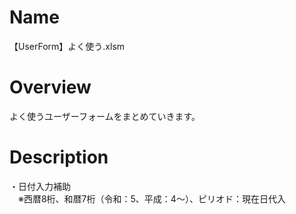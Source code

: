# Name
【UserForm】よく使う.xlsm
# Overview
よく使うユーザーフォームをまとめていきます。
# Description
・日付入力補助  
　※西暦8桁、和暦7桁（令和：5、平成：4～）、ピリオド：現在日代入
